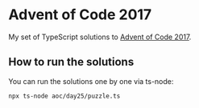# Advent of Code 2017

My set of TypeScript solutions to [Advent of Code 2017](https://adventofcode.com/2017).

## How to run the solutions

You can run the solutions one by one via ts-node:

```
npx ts-node aoc/day25/puzzle.ts
```
